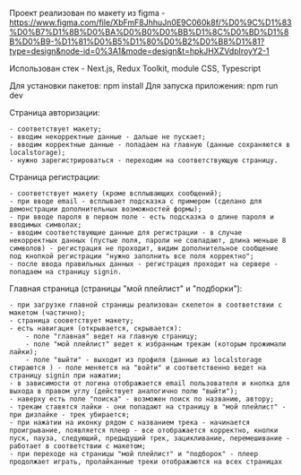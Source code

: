 Проект реализован по макету из figma - https://www.figma.com/file/XbFmF8JhhuJn0E9C060k8f/%D0%9C%D1%83%D0%B7%D1%8B%D0%BA%D0%B0%D0%BB%D1%8C%D0%BD%D1%8B%D0%B9-%D1%81%D0%B5%D1%80%D0%B2%D0%B8%D1%81?type=design&node-id=0%3A1&mode=design&t=hpkJHXZVdpIroyY2-1

Использован стек - Next.js, Redux Toolkit, module CSS, Typescript

Для установки пакетов: npm install
Для запуска приложения: npm run dev

Страница авторизации:

    - соответствует макету;
    - вводим некорректные данные - дальше не пускает;
    - вводим корректные данные - попадаем на главную (данные сохраняются в localstorage);
    - нужно зарегистрироваться - переходим на соответствующую страницу.

Страница регистрации:

    - соответствует макету (кроме всплывающих сообщений);
    - при вводе email - всплывает подсказка с примером (сделано для демонстрации дополнительных возможностей формы);
    - при вводе пароля в первом поле - есть подсказка о длине пароля и вводимых символах;
    - вводим соответствующие данные для регистрации - в случае некорректных данных (пустые поля, пароли не совпадают, длина меньше 8 символов) - регистрация не проходит, видим дополнительное сообщение под кнопкой регистрации "нужно заполнить все поля корректно";
    - после ввода правильных данных - регистрация проходит на сервере - попадаем на страницу signin.

Главная страница (страницы "мой плейлист" и "подборки"):

    - при загрузке главной страницы реализован скелетон в соответствии с макетом (частично);
    - страница сооветствует макету;
    - есть навигация (открывается, скрывается):
        - поле "главная" ведет на главную страницу;
        - поле "мой плейлист" ведет к избранным трекам (которым прожимали лайки);
        - поле "выйти" - выходит из профиля (данные из localstorage стираются ) - поле меняется на "войти" и соответственно ведет на страницу signin при нажатии;
    - в зависимости от логина отображается email пользователя и кнопка для выхода в правом углу (действует аналогично полю "выйти");
    - наверху есть поле "поиска" - возможен поиск по названию, автору;
    - трекам ставятся лайки - они попадают на страницу в "мой плейлист" - при дизлайке - трек убирается;
    - при нажатии на иконку рядом с названием трека - начинается проигрывание, появляется плеер - все отображается корректно, кнопки пуск, пауза, следующий, предыдущий трек, зацикливание, перемешивание - работает в соответствии с макетом;
    - при переходе на страницы "мой плейлист" и "подборок" - плеер продолжает играть, пролайканные треки отображаются на всех страницах